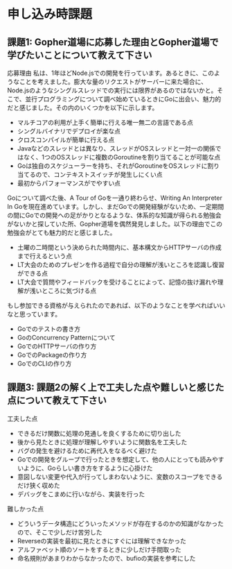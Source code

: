 # 申し込み時課題

## 課題1: Gopher道場に応募した理由とGopher道場で学びたいことについて教えて下さい

応募理由
私は、1年ほどNode.jsでの開発を行っています。あるときに、このようなことを考えました。膨大な量のリクエストがサーバーに来た場合に、Node.jsのようなシングルスレッドでの実行には限界があるのではないかと。そこで、並行プログラミングについて調べ始めているときにGoに出会い、魅力的だと感じました。その内のいくつかを以下に示します。

- マルチコアの利用が上手く簡単に行える唯一無二の言語である点
- シングルバイナリでデプロイが楽な点
- クロスコンパイルが簡単に行える点
- Javaなどのスレッドとは異なり、スレッドがOSスレッドと一対一の関係ではなく、1つのOSスレッドに複数のGoroutineを割り当てることが可能な点
- Goは独自のスケジューラーを持ち、それがGoroutineをOSスレッドに割り当てるので、コンテキストスイッチが発生しにくい点
- 最初からパフォーマンスがでやすい点

Goについて調べた後、A Tour of Goを一通り終わらせ、Writing An Interpreter In Goを現在進めています。しかし、まだGoでの開発経験がないため、一定期間の間にGoでの開発への足がかりとなるような、体系的な知識が得られる勉強会がないかと探していた所、Gopher道場を偶然発見しました。以下の理由でこの勉強会がとても魅力的だと感じました。

- 土曜の二時間という決められた時間内に、基本構文からHTTPサーバの作成まで行えるという点
- LT大会のためのプレゼンを作る過程で自分の理解が浅いところを認識し復習ができる点
- LT大会で質問やフィードバックを受けることによって、記憶の抜け漏れや理解が浅いところに気づける点

もし参加できる資格が与えられたのであれば、以下のようなことを学べればいいなと思っています。

- Goでのテストの書き方
- GoのConcurrency Patternについて
- GoでのHTTPサーバの作り方
- GoでのPackageの作り方
- GoでのCLIの作り方

## 課題3: 課題2の解く上で工夫した点や難しいと感じた点について教えて下さい

工夫した点
- できるだけ関数に処理の見通しを良くするために切り出した
- 後から見たときに処理が理解しやすいように関数名を工夫した
- バグの発生を避けるために再代入をなるべく避けた
- Goでの開発をグループで行ったときを想定して、他の人にとっても読みやすいように、Goらしい書き方をするように心掛けた
- 意図しない変更や代入が行ってしまわないように、変数のスコープをできるだけ狭く収めた
- デバッグをこまめに行いながら、実装を行った

難しかった点
- どういうデータ構造にどういったメソッドが存在するのかの知識がなかったので、そこで少しだけ苦労した
- Reverseの実装を最初に見たときにすぐには理解できなかった
- アルファベット順のソートをするときに少しだけ手間取った
- 命名規則があまりわからなかったので、bufioの実装を参考にした
